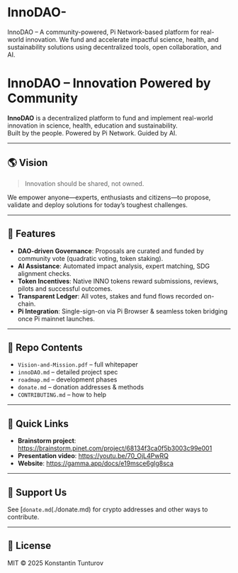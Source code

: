 # InnoDAO-
InnoDAO – A community-powered, Pi Network-based platform for real-world innovation. We fund and accelerate impactful science, health, and sustainability solutions using decentralized tools, open collaboration, and AI.
# InnoDAO – Innovation Powered by Community

**InnoDAO** is a decentralized platform to fund and implement real-world innovation in science, health, education and sustainability.  
Built by the people. Powered by Pi Network. Guided by AI.

---

## 🌎 Vision
> Innovation should be shared, not owned.

We empower anyone—experts, enthusiasts and citizens—to propose, validate and deploy solutions for today’s toughest challenges.

---

## 🔧 Features
- **DAO-driven Governance**: Proposals are curated and funded by community vote (quadratic voting, token staking).  
- **AI Assistance**: Automated impact analysis, expert matching, SDG alignment checks.  
- **Token Incentives**: Native INNO tokens reward submissions, reviews, pilots and successful outcomes.  
- **Transparent Ledger**: All votes, stakes and fund flows recorded on-chain.  
- **Pi Integration**: Single-sign-on via Pi Browser & seamless token bridging once Pi mainnet launches.

---

## 📂 Repo Contents
- `Vision-and-Mission.pdf` – full whitepaper  
- `innoDAO.md` – detailed project spec  
- `roadmap.md` – development phases  
- `donate.md` – donation addresses & methods  
- `CONTRIBUTING.md` – how to help  

---

## 🔗 Quick Links
- **Brainstorm project**: https://brainstorm.pinet.com/project/68134f3ca0f5b3003c99e001
- **Presentation video**: https://youtu.be/70_OjL4PwRQ  
- **Website**: https://gamma.app/docs/e19msce6glg8sca

---

## 💖 Support Us  
See [`donate.md`(./donate.md) for crypto addresses and other ways to contribute.

---

## 📜 License  
MIT © 2025 Konstantin Tunturov
